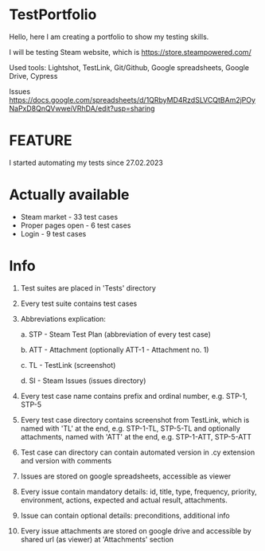 # TestPortfolio

Hello, here I am creating a portfolio to show my testing skills.

I will be testing Steam website, which is https://store.steampowered.com/

Used tools: Lightshot, TestLink, Git/Github, Google spreadsheets, Google Drive, Cypress

Issues https://docs.google.com/spreadsheets/d/1QRbyMD4RzdSLVCQtBAm2jPOyNaPxD8QnQVwweiVRhDA/edit?usp=sharing

# FEATURE

I started automating my tests since 27.02.2023

# Actually available

- Steam market - 33 test cases
- Proper pages open - 6 test cases
- Login - 9 test cases

# Info

1. Test suites are placed in 'Tests' directory

2. Every test suite contains test cases

3. Abbreviations explication:

	a. STP - Steam Test Plan (abbreviation of every test case)

	b. ATT - Attachment (optionally ATT-1 - Attachment no. 1)
	
	c. TL - TestLink (screenshot)
	
	d. SI - Steam Issues (issues directory)

4. Every test case name contains prefix and ordinal number, e.g. STP-1, STP-5

5. Every test case directory contains screenshot from TestLink, which is named with 'TL' at the end, e.g. STP-1-TL, STP-5-TL and optionally attachments, named with 'ATT' at the end, e.g. STP-1-ATT, STP-5-ATT

6. Test case can directory can contain automated version in .cy extension and version with comments

7. Issues are stored on google spreadsheets, accessible as viewer

8. Every issue contain mandatory details: id, title, type, frequency, priority, environment, actions, expected and actual result, attachments.

9. Issue can contain optional details: preconditions, additional info

10. Every issue attachments are stored on google drive and accessible by shared url (as viewer) at 'Attachments' section
